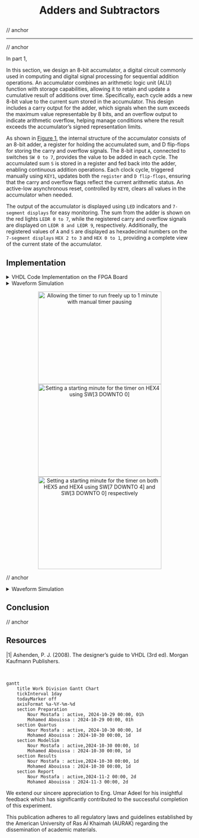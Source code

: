 # <p align="center">Adders and Subtractors</p>

// anchor

---

// anchor

In part 1, 


In this section, we design an 8-bit accumulator, a digital circuit commonly used in computing and digital signal processing for sequential addition operations. An accumulator combines an arithmetic logic unit (ALU) function with storage capabilities, allowing it to retain and update a cumulative result of additions over time. Specifically, each cycle adds a new 8-bit value to the current sum stored in the accumulator. This design includes a carry output for the adder, which signals when the sum exceeds the maximum value representable by 8 bits, and an overflow output to indicate arithmetic overflow, helping manage conditions where the result exceeds the accumulator’s signed representation limits.

As shown in [Figure 1](Photos/Accumulator.png), the internal structure of the accumulator consists of an 8-bit adder, a register for holding the accumulated sum, and D flip-flops for storing the carry and overflow signals. The 8-bit input `A`, connected to switches `SW 0 to 7`, provides the value to be added in each cycle. The accumulated sum `S` is stored in a register and fed back into the adder, enabling continuous addition operations. Each clock cycle, triggered manually using `KEY1`, updates both the `register` and `D flip-flops`, ensuring that the carry and overflow flags reflect the current arithmetic status. An active-low asynchronous reset, controlled by `KEY0`, clears all values in the accumulator when needed.

The output of the accumulator is displayed using `LED` indicators and `7-segment displays` for easy monitoring. The sum from the adder is shown on the red lights `LEDR 0 to 7`, while the registered carry and overflow signals are displayed on `LEDR 8 and LEDR 9`, respectively. Additionally, the registered values of `A` and `S` are displayed as hexadecimal numbers on the `7-segment displays` `HEX 2 to 3` and `HEX 0 to 1`, providing a complete view of the current state of the accumulator.


## Implementation

<details>
  <summary>VHDL Code Implementation on the FPGA Board</summary>
<br>

```VHDL
-- Accumulator circuit with overflow detection
-- Registers are included for all inputs and outputs.
-- inputs:   SW7-0 = A
--           SW9 = Add_Sub (add when 0, subtract when 1)
--           KEY0 = active-low asynchronous reset
--           KEY1 = manual clock (the key must keep getting pressed)
-- outputs:  LEDR7-0 shows S in binary form
--           LEDR8 shows carry out
--           LEDR9 shows overflow
--           HEX3-2 shows input A
--           HEX1-0 shows the output sum

-- A is the input, S is the output of the sub or subtraction 

Library ieee;
USE ieee.std_logic_1164.all;
USE ieee.std_logic_arith.all;
USE ieee.std_logic_signed.all;

ENTITY part2 IS
   PORT ( KEY   : IN  STD_LOGIC_VECTOR(1 DOWNTO 0);
          SW    : IN  STD_LOGIC_VECTOR(9 DOWNTO 0);
          LEDR  : OUT STD_LOGIC_VECTOR(9 DOWNTO 0);
          HEX3, HEX2, HEX1, HEX0 : OUT STD_LOGIC_VECTOR(0 TO 6) );
END ENTITY part2;

ARCHITECTURE Behavior OF part2 IS
   COMPONENT hex7seg IS -- using a component of the "hex7seg" entity which is defined down (below the top level architecture)
   PORT ( hex      : IN  STD_LOGIC_VECTOR(3 DOWNTO 0);
          display  : OUT STD_LOGIC_VECTOR(0 TO 6) );
   END component;

   COMPONENT regn IS -- using a component of the "regn" entity which is defined down (below the top level architecture)
   GENERIC ( n : NATURAL := 8 );
   PORT ( R             : IN  STD_LOGIC_VECTOR(n-1 DOWNTO 0);
          Clock, Resetn : IN STD_LOGIC;
          Q             : OUT STD_LOGIC_VECTOR(n-1 DOWNTO 0) );
   END COMPONENT;
   
	-- These signals are used to manage data, control flags, and intermediate results in a design.
   SIGNAL A, A_reg, S_reg, Add_Sub_vector : STD_LOGIC_VECTOR(7 DOWNTO 0); -- Declares four signals as 8-bit wide vectors
   SIGNAL S : STD_LOGIC_VECTOR(8 DOWNTO 0); -- Declares the signal S as a 9-bit wide vector.
	-- Typically used for results of operations where an extra bit is needed to accommodate carry or overflow, such as the result of an addition where the final bit captures the carry-out.
   SIGNAL carry, carry_reg : STD_LOGIC_VECTOR(0 TO 0); -- Declares two single-bit signals
	-- carry: Represents a carry-out from an arithmetic operation.
	-- carry_reg: A stored version of carry, preserving it for synchronous use.
   SIGNAL Clock, Resetn, Add_Sub : STD_LOGIC; -- Declares three single-bit signals
	-- Clock: The clock signal that controls synchronous operations in the circuit.
	-- Resetn: An asynchronous reset signal, active low ('0' resets the circuit).
	-- Add_Sub: A control signal that specifies the operation type, where '0' indicates addition and '1' indicates subtraction.
   SIGNAL overflow, overflow_reg : STD_LOGIC_VECTOR (0 TO 0); -- Declares two single-bit signals
	-- overflow: Indicates whether an overflow condition has occurred in an arithmetic operation.
	-- overflow_reg: A registered or stored version of overflow, which can be used to retain the overflow status for synchronous use.
	
BEGIN
	-- Assigning specific values to various signals, linking them to inputs from KEY and SW from the FPGA 
   Resetn <= KEY(0);
   Clock <= KEY(1);
   A <= SW(7 DOWNTO 0);
   Add_Sub <= SW(9);
	Add_Sub_vector <= (OTHERS => ADD_Sub);

	-- Implementing a basic arithmetic unit with only adding and subtracting functions.
	
   -- instantiate module regn (R, Clock, Resetn, Q);
   U_A : regn PORT MAP (A, Clock, Resetn, A_reg); -- The regn module takes A as the input (R in the module definition) and, on a clock pulse, stores its value in A_reg while respecting the Resetn signal. 

   S <= ('0' & S_reg) + ((A_reg XOR Add_Sub_vector) + Add_Sub); 
	-- ('0' & S_reg): Extends S_reg by adding a leading '0' bit, creating a 9-bit vector for arithmetic operations to handle overflow/carry.
	-- (A_reg XOR Add_Sub_vector) + Add_Sub: Performs the arithmetic operation by using Add_Sub as a control bit. XOR-ing with Add_Sub_vector enables switching between addition (when Add_Sub is 0) and two’s complement subtraction (when Add_Sub is 1).
	-- The sum of these terms is assigned to S, resulting in a 9-bit output where the 8 LSBs hold the result, and the MSB (S(8)) holds any carry.
	
	carry(0) <= S(8); -- Assigns the carry-out bit from S to the carry(0) signal.
	-- carry(0) will indicate whether an overflow occurred in the addition/subtraction operation by holding the MSB of S.
   
	-- Display the adder outputs
   LEDR(7 DOWNTO 0) <= S(7 DOWNTO 0); -- Maps the result of the arithmetic operation (S) to LEDR(7:0), allowing the sum or difference to be viewed on the board’s LEDs.

   -- instantiate module regn (R, Clock, Resetn, Q);
   U_S : regn PORT MAP (S(7 DOWNTO 0), Clock, Resetn, S_reg); -- On each clock pulse, stores the 8-bit result in S_reg, allowing S_reg to hold the stabilized value of S for use in further logic or display.

   U_carry : regn GENERIC MAP (n => 1) -- Creates a 1-bit register (U_carry) to hold the carry-out bit carry, allowing the carry status to be retained and used later.
                  PORT MAP (carry, Clock, Resetn, carry_reg);

   -- check for overflow
   overflow(0) <= ((Add_Sub XOR A_reg(7)) XNOR S_reg(7)) AND (A_reg(7) XOR Add_Sub XOR S(7));
	-- evaluates whether an overflow condition occurred by examining the signs of the operands and the result.
	-- If the sign bits of A_reg and S_reg are mismatched after an operation (when they should logically align), overflow has occurred.
	
   U_overflow : regn GENERIC MAP (n => 1) -- Instantiates a 1-bit regn module labeled U_overflow to register the overflow signal.
                     PORT MAP (overflow, Clock, Resetn, overflow_reg); -- Stores the result of the overflow calculation in overflow_reg, allowing it to be retained for display or further use.
							
   LEDR(9) <= overflow_reg(0); -- Displays the overflow status on LED
   LEDR(8) <= carry_reg(0); -- Displays the carry status on LED 8
   
   -- drive the displays through a 7-seg decoders
   digit_3: hex7seg PORT MAP(A_reg(7 DOWNTO 4), HEX3); -- Converts the 4-bit upper portion of A_reg into a 7-segment format for display on HEX3.
   digit_2: hex7seg PORT MAP(A_reg(3 DOWNTO 0), HEX2); -- Uses the hex7seg module to convert the lower 4 bits of A_reg into a display format for the 7-segment display HEX2.
   digit_1: hex7seg PORT MAP(S_reg(7 DOWNTO 4), HEX1); -- Converts the upper portion of S_reg for display on HEX1, showing the high 4 bits of the arithmetic result.
   digit_0: hex7seg PORT MAP(S_reg(3 DOWNTO 0), HEX0); -- Converts the low 4 bits of S_reg into a 7-segment display format for HEX0.
END Behavior;

----------------------------------------------------------------------------------------------------------------------------------------------------------------

-- Defining an n-bit register with an asynchronous, active-low reset (Resetn). The register updates its output Q 
-- to match the input R on the rising edge of the clock, provided the reset is not active. If Resetn is low (0), 
-- the register contents are cleared, regardless of the clock signal.
               
LIBRARY ieee;
USE ieee.std_logic_1164.all;

-- Declares the regn entity, which defines the interface for this register module.
ENTITY regn IS
   GENERIC ( n : NATURAL := 8 ); -- Defines a generic parameter n, which specifies the width of the register. 
	-- This allows flexibility in choosing the number of bits, defaulting to 8 bits.
   PORT ( R             : IN  STD_LOGIC_VECTOR(n-1 DOWNTO 0); -- R is an n-bit input vector that represents the data to be loaded into the register.
          Clock, Resetn : IN  STD_LOGIC; -- Clock is a single-bit input signal, used to synchronize data loading. Resetn is a single-bit asynchronous reset input.
          Q             : OUT STD_LOGIC_VECTOR(n-1 DOWNTO 0) ); -- Q is an n-bit output vector representing the current contents of the register.

END ENTITY regn;

ARCHITECTURE Behavior OF regn IS -- defines the internal behavior and signal assignments for the entity
BEGIN
   PROCESS (Clock, Resetn) -- Defines a process that is sensitive to changes on Clock and Resetn. 
	-- This process block will execute whenever there is a change on either of these signals, making it suitable for synchronous logic with an asynchronous reset.
   BEGIN
      IF (Resetn = '0') THEN -- If Resetn is 0, it sets all bits in Q to '0', effectively clearing the register asynchronously.
         Q <= (OTHERS => '0'); -- assigns 0 to all bits in the vector Q, regardless of the width specified by n.
      ELSIF (rising_edge(Clock)) THEN -- If Resetn is not 0, it checks for a rising edge on Clock (meaning a transition from 0 to 1)
         Q <= R; -- loads the input vector R into Q on the rising edge of Clock.       
      END IF;
   END PROCESS;
END Behavior;

----------------------------------------------------------------------------------------------------------------------------------------------------------------

-- Describing the functionality of a 7-segment display decoder, which converts a 4-bit binary input 
-- representing hexadecimal values (0 to F) into the corresponding signals to display each character on a 
-- 7-segment display.

LIBRARY ieee;
USE ieee.std_logic_1164.all;

ENTITY hex7seg IS
   PORT ( hex      : IN  STD_LOGIC_VECTOR(3 DOWNTO 0);
          display  : OUT STD_LOGIC_VECTOR(0 TO 6) );

END ENTITY hex7seg;

ARCHITECTURE Behavior OF hex7seg IS
   --       0  
   --      ---  
   --     |   |
   --    5|   |1
   --     | 6 |
   --      ---  
   --     |   |
   --    4|   |2
   --     |   |
   --      ---  
   --       3  
BEGIN
   display <= "0000001" WHEN (hex = "0000") ELSE  -- Display '0'
              "1001111" WHEN (hex = "0001") ELSE  -- Display '1'
              "0010010" WHEN (hex = "0010") ELSE  -- Display '2'
              "0000110" WHEN (hex = "0011") ELSE  -- Display '3'
              "1001100" WHEN (hex = "0100") ELSE  -- Display '4'
              "0100100" WHEN (hex = "0101") ELSE  -- Display '5'
              "0100000" WHEN (hex = "0110") ELSE  -- Display '6'
              "0001111" WHEN (hex = "0111") ELSE  -- Display '7'
              "0000000" WHEN (hex = "1000") ELSE  -- Display '8'
              "0000100" WHEN (hex = "1001") ELSE  -- Display '9'
              "0001000" WHEN (hex = "1010") ELSE  -- Display 'A'
              "1100000" WHEN (hex = "1011") ELSE  -- Display 'B'
              "0110001" WHEN (hex = "1100") ELSE  -- Display 'C'
              "1000010" WHEN (hex = "1101") ELSE  -- Display 'D'
              "0110000" WHEN (hex = "1110") ELSE  -- Display 'E'
              "0111000";                          -- Display 'F'
END Behavior;

```

<p align="center">
  <img src="Photos/part1.gif" style="width: 1000px" title="Testing all counting cases." />
</p>

// anchor

</details>


<details>
  <summary>Waveform Simulation</summary>
	
<br>

<p align="center">
  <img src="Photos/part1wave.png" title="Testing all counting cases." />
</p>

// anchor
<br>
	
</details>





<p align="center">
  <img src="Photos/part21.gif" style="width: 333px; height: 250px; object-fit: cover;" title="Allowing the timer to run freely up to 1 minute with manual timer pausing" />
  <img src="Photos/part22.gif" style="width: 333px; height: 250px; margin: 0 10px; object-fit: cover;" title="Setting a starting minute for the timer on HEX4 using SW[3 DOWNTO 0]" />
  <img src="Photos/part23.gif" style="width: 333px; height: 250px; object-fit: cover;" title="Setting a starting minute for the timer on both HEX5 and HEX4 using SW[7 DOWNTO 4] and SW[3 DOWNTO 0] respectively" />
</p>



// anchor
</details>

<details>
  <summary>Waveform Simulation</summary>
	<br>

<p align="center">
  <img src="Photos/part2wave.png" title="Testing different cases of button settings" />
</p>

// anchor

<br>


</details>

## Conclusion

// anchor

## Resources

|1| Ashenden, P. J. (2008). The designer’s guide to VHDL (3rd ed). Morgan Kaufmann Publishers.  

<br>

```mermaid
gantt
    title Work Division Gantt Chart
    tickInterval 1day
    todayMarker off
    axisFormat %a-%Y-%m-%d
    section Preparation         
        Nour Mostafa : active, 2024-10-29 00:00, 01h
        Mohamed Abouissa : 2024-10-29 00:00, 01h
    section Quartus         
        Nour Mostafa : active, 2024-10-30 00:00, 1d
        Mohamed Abouissa : 2024-10-30 00:00, 1d
    section ModelSim       
        Nour Mostafa : active,2024-10-30 00:00, 1d
        Mohamed Abouissa : 2024-10-30 00:00, 1d
    section Results       
        Nour Mostafa : active,2024-10-30 00:00, 1d
        Mohamed Abouissa : 2024-10-30 00:00, 1d
    section Report
        Nour Mostafa : active,2024-11-2 00:00, 2d
        Mohamed Abouissa : 2024-11-3 00:00, 2d
```

We extend our sincere appreciation to Eng. Umar Adeel for his insightful feedback which has significantly contributed to the successful completion of this experiment.

This publication adheres to all regulatory laws and guidelines established by the American University of Ras Al Khaimah (AURAK) regarding the dissemination of academic materials.




